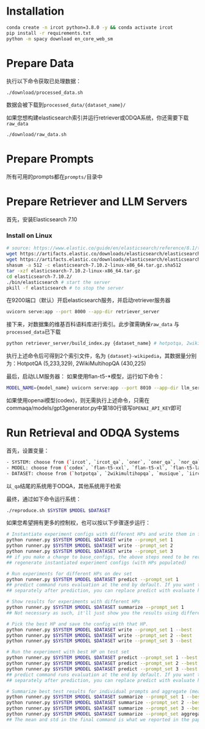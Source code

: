 # Installation

~~~bash
conda create -n ircot python=3.8.0 -y && conda activate ircot
pip install -r requirements.txt
python -m spacy download en_core_web_sm
~~~

# Prepare Data

执行以下命令获取已处理数据：

~~~bash
./download/processed_data.sh
~~~

数据会被下载到`processed_data/{dataset_name}/`

如果您想构建elasticsearch索引并运行retriever或ODQA系统，你还需要下载`raw_data`

~~~bash
./download/raw_data.sh
~~~

# Prepare Prompts

所有可用的prompts都在`prompts/`目录中

# Prepare Retriever and LLM Servers

首先，安装Elasticsearch 7.10

### Install on Linux

~~~bash
# source: https://www.elastic.co/guide/en/elasticsearch/reference/8.1/targz.html
wget https://artifacts.elastic.co/downloads/elasticsearch/elasticsearch-7.10.2-linux-x86_64.tar.gz
wget https://artifacts.elastic.co/downloads/elasticsearch/elasticsearch-7.10.2-linux-x86_64.tar.gz.sha512
shasum -a 512 -c elasticsearch-7.10.2-linux-x86_64.tar.gz.sha512
tar -xzf elasticsearch-7.10.2-linux-x86_64.tar.gz
cd elasticsearch-7.10.2/
./bin/elasticsearch # start the server
pkill -f elasticsearch # to stop the server
~~~

在9200端口（默认）开启elasticsearch服务，并启动retriever服务器

~~~bash
uvicorn serve:app --port 8000 --app-dir retriever_server
~~~

接下来，对数据集的维基百科语料库进行索引。此步骤需确保`raw_data` 与 `processed_data`已下载

~~~bash
python retriever_server/build_index.py {dataset_name} # hotpotqa, 2wikimultihopqa
~~~

执行上述命令后可得到2个索引文件，名为 `{dataset}-wikipedia`，其数据量分别为：HotpotQA (5,233,329), 2WikiMultihopQA (430,225)

最后，启动LLM服务器：
如果使用flan-t5-*模型，运行如下命令：

~~~bash
MODEL_NAME={model_name} uvicorn serve:app --port 8010 --app-dir llm_server # model_name: flan-t5-xxl, flan-t5-xl, flan-t5-large, flan-t5-base
~~~

如果使用openai模型(codex)，则无需执行上述命令，只需在commaqa/models/gpt3generator.py中第180行填写`OPENAI_API_KEY`即可

# Run Retrieval and ODQA Systems

首先，设置变量：

```bash
- SYSTEM: choose from (`ircot`, `ircot_qa`, `oner`, `oner_qa`, `nor_qa`)
- MODEL: choose from (`codex`, `flan-t5-xxl`, `flan-t5-xl`, `flan-t5-large`, `flan-t5-base`, `none`)
- DATASET: choose from (`hotpotqa`, `2wikimultihopqa`, `musique`, `iirc`)
```

以`_qa`结尾的系统用于ODQA，其他系统用于检索

最终，通过如下命令运行系统：

~~~bash
./reproduce.sh $SYSTEM $MODEL $DATASET
~~~

如果您希望拥有更多的控制权，也可以按以下步骤逐步运行：

~~~bash
# Instantiate experiment configs with different HPs and write them in files.
python runner.py $SYSTEM $MODEL $DATASET write --prompt_set 1
python runner.py $SYSTEM $MODEL $DATASET write --prompt_set 2
python runner.py $SYSTEM $MODEL $DATASET write --prompt_set 3
## if you make a change to base_configs, the above steps need to be rerun to
## regenerate instantiated experiment configs (with HPs populated)

# Run experiments for different HPs on dev set
python runner.py $SYSTEM $MODEL $DATASET predict --prompt_set 1
## predict command runs evaluation at the end by default. If you want to run evaluation
## separately after prediction, you can replace predict with evaluate here.

# Show results for experiments with different HPs
python runner.py $SYSTEM $MODEL $DATASET summarize --prompt_set 1
## Not necessary as such, it'll just show you the results using different HPs in a nice table.

# Pick the best HP and save the config with that HP.
python runner.py $SYSTEM $MODEL $DATASET write --prompt_set 1 --best
python runner.py $SYSTEM $MODEL $DATASET write --prompt_set 2 --best
python runner.py $SYSTEM $MODEL $DATASET write --prompt_set 3 --best

# Run the experiment with best HP on test set
python runner.py $SYSTEM $MODEL $DATASET predict --prompt_set 1 --best --eval_test --official
python runner.py $SYSTEM $MODEL $DATASET predict --prompt_set 2 --best --eval_test --official
python runner.py $SYSTEM $MODEL $DATASET predict --prompt_set 3 --best --eval_test --official
## predict command runs evaluation at the end by default. If you want to run evaluation
## separately after prediction, you can replace predict with evaluate here.

# Summarize best test results for individual prompts and aggregate (mean +- std) of them)
python runner.py $SYSTEM $MODEL $DATASET summarize --prompt_set 1 --best --eval_test --official
python runner.py $SYSTEM $MODEL $DATASET summarize --prompt_set 2 --best --eval_test --official
python runner.py $SYSTEM $MODEL $DATASET summarize --prompt_set 3 --best --eval_test --official
python runner.py $SYSTEM $MODEL $DATASET summarize --prompt_set aggregate --best --eval_test --official
## The mean and std in the final command is what we reported in the paper.
~~~
